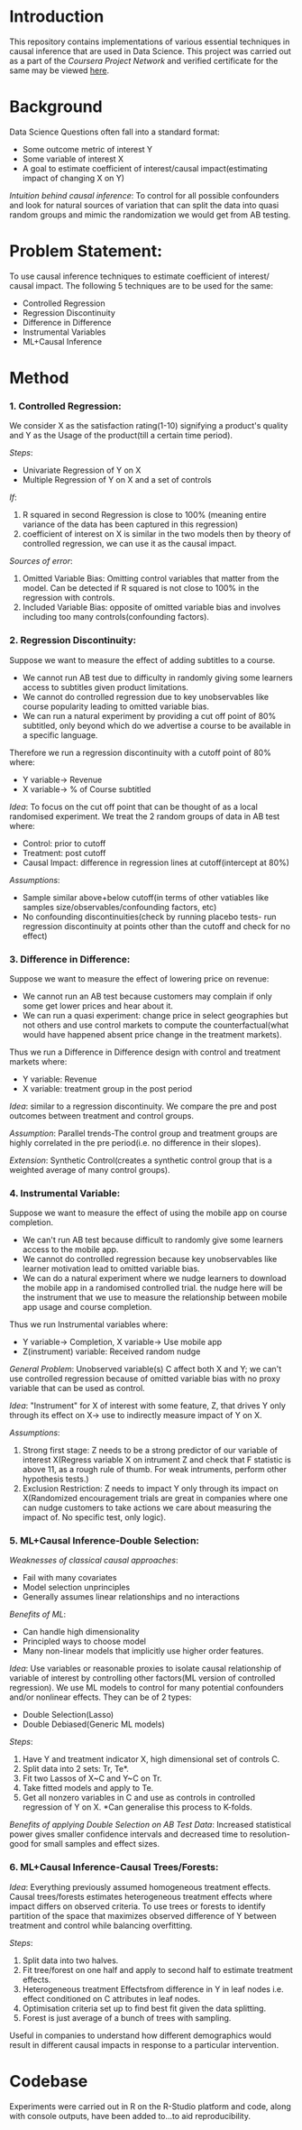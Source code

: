 # Introduction
This repository contains implementations of various essential techniques in causal inference that are used in Data Science. This project was carried out 
as a part of the *Coursera Project Network* and verified certificate for the same may be viewed [here](https://coursera.org/share/f7e3c3f479fe4643780ef4a3ddc3439c).

# **Background**
Data Science Questions often fall into a standard format:
- Some outcome metric of interest Y
- Some variable of interest X
- A goal to estimate coefficient of interest/causal impact(estimating impact of changing X on Y)

*Intuition behind causal inference*: To control for all possible confounders and look for natural
sources of variation that can split the data into quasi random groups and mimic the randomization
we would get from AB testing.

# **Problem Statement**:
To use causal inference techniques to estimate coefficient of interest/ causal impact. The following 5 techniques are to be used for the same:
* Controlled Regression
* Regression Discontinuity
* Difference in Difference
* Instrumental Variables
* ML+Causal Inference

# **Method**
### 1. Controlled Regression: 
We consider X as the satisfaction rating(1-10) signifying a product's quality and Y as the Usage of the product(till a certain time period).

*Steps*:
- Univariate Regression of Y on X
- Multiple Regression of Y on X and a set of controls

*If*:
1. R squared in second Regression is close to 100% (meaning entire variance of the data has been captured in this regression)
2. coefficient of interest on X is similar in the two models
then by theory of controlled regression, we can use it as the causal impact. 

*Sources of error*:
1. Omitted Variable Bias: Omitting control variables that matter from the model. Can be detected if R squared is not close to 100% in the regression with controls.
2. Included Variable Bias: opposite of omitted variable bias and involves including too many controls(confounding factors).

### 2. Regression Discontinuity:
Suppose we want to measure the effect of adding subtitles to a course.
- We cannot run AB test due to difficulty in randomly giving some learners access to subtitles given product limitations.
- We cannot do controlled regression due to key unobservables like course popularity leading to omitted variable bias.
- We can run a natural experiment by providing a cut off point of 80% subtitled, only beyond which do we advertise a course to be available in a specific language.

Therefore we run a regression discontinuity with a cutoff point of 80% where:
* Y variable-> Revenue
* X variable-> % of Course subtitled

*Idea*: To focus on the cut off point that can be thought of as a local randomised experiment. We treat the 2 random groups of data in AB test where:
- Control: prior to cutoff
- Treatment: post cutoff
- Causal Impact: difference in regression lines at cutoff(intercept at 80%)

*Assumptions*:
* Sample similar above+below cutoff(in terms of other vatiables like samples size/observables/confounding factors, etc)
* No confounding discontinuities(check by running placebo tests- run regression discontinuity at points other than the cutoff and check for no effect)

### 3. Difference in Difference: 
Suppose we want to measure the effect of lowering price on revenue:
- We cannot run an AB test because customers may complain if only some get lower prices and hear about it.
- We can run a quasi experiment: change price in select geographies but not others and use control markets to compute the counterfactual(what would have happened absent price change in the treatment markets).

Thus we run a Difference in Difference design with control and treatment markets where:
* Y variable: Revenue
* X variable: treatment group in the post period

*Idea*: similar to a regression discontinuity. We compare the pre and post outcomes between treatment and control groups.

*Assumption*: Parallel trends-The control group and treatment groups are highly correlated in the pre period(i.e. no difference in their slopes).

*Extension*: Synthetic Control(creates a synthetic control group that is a weighted average of many control groups).

### 4. Instrumental Variable: 
Suppose we want to measure the effect of using the mobile app on course completion.
- We can't run AB test because difficult to randomly give some learners access to the mobile app.
- We cannot do controlled regression because key unobservables like learner motivation lead to omitted variable bias.
- We can do a natural experiment where we nudge learners to download the mobile app in a randomised controlled trial. the nudge here will be the instrument that we use to measure the relationship between mobile app usage and course completion.

Thus we run Instrumental variables where:
* Y variable-> Completion, X variable-> Use mobile app
* Z(instrument) variable: Received random nudge

*General Problem*: Unobserved variable(s) C affect both X and Y; we can't use controlled regression because of omitted variable bias with no proxy variable that can be used as control.

*Idea*: "Instrument" for X of interest with some feature, Z, that drives Y only through its effect on X-> use to indirectly measure impact of Y on X.

*Assumptions*:
1. Strong first stage: Z needs to be a strong predictor of our variable of interest X(Regress variable X on intrument Z and check that F statistic is above 11, as a rough rule of thumb. For weak intruments, perform other hypothesis tests.)
2. Exclusion Restriction: Z needs to impact Y only through its impact on X(Randomized encouragement trials are great in companies where one can nudge customers to take actions we care about measuring the impact of. No specific test, only logic).

### 5. ML+Causal Inference-Double Selection:
*Weaknesses of classical causal approaches*:
- Fail with many covariates
- Model selection unprinciples
- Generally assumes linear relationships and no interactions

*Benefits of ML*:
+ Can handle high dimensionality
+ Principled ways to choose model
+ Many non-linear models that implicitly use higher order features.

*Idea*: Use variables or reasonable proxies to isolate causal relationship of variable of interest by controlling other factors(ML version of controlled regression).
We use ML models to control for many potential confounders and/or nonlinear effects. They can be of 2 types:
- Double Selection(Lasso)
- Double Debiased(Generic ML models)

*Steps*:
1. Have Y and treatment indicator X, high dimensional set of controls C.
2. Split data into 2 sets: Tr, Te*.
3. Fit two Lassos of X~C and Y~C on Tr.
4. Take fitted models and apply to Te.
5. Get all nonzero variables in C and use as controls in controlled regression of Y on X.
*Can generalise this process to K-folds.

*Benefits of applying Double Selection on AB Test Data*: Increased statistical power gives smaller confidence intervals and decreased time to resolution- good for small samples and effect sizes.

### 6. ML+Causal Inference-Causal Trees/Forests:
*Idea*: Everything previously assumed homogeneous treatment effects. Causal trees/forests estimates heterogeneous treatment effects where impact differs on observed criteria.
To use trees or forests to identify partition of the space that maximizes observed difference of Y between treatment and control while balancing overfitting.

*Steps*:
1. Split data into two halves.
2. Fit tree/forest on one half and apply to second half to estimate treatment effects.
3. Heterogeneous treatment Effectsfrom difference in Y in leaf nodes i.e. effect conditioned on C attributes in leaf nodes.
4. Optimisation criteria set up to find best fit given the data splitting.
5. Forest is just average of a bunch of trees with sampling.

Useful in companies to understand how different demographics would result in different causal impacts in response to a particular intervention. 

# Codebase 
Experiments were carried out in R on the R-Studio platform and code, along with console outputs, have been added to...to aid reproducibility. 

